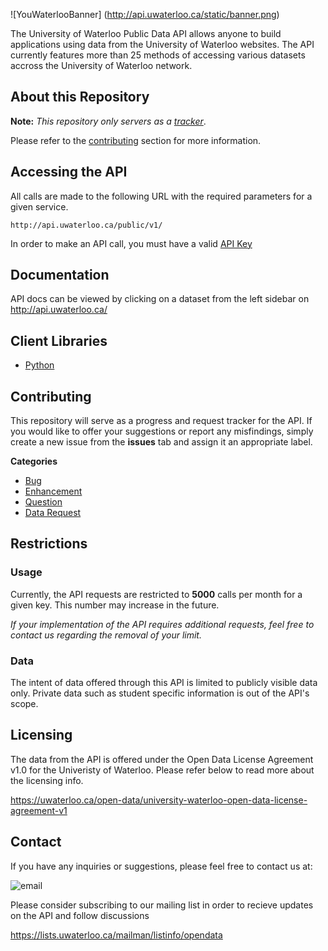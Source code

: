 ![YouWaterlooBanner] (http://api.uwaterloo.ca/static/banner.png)


The University of Waterloo Public Data API allows anyone to build applications using data from the University of Waterloo websites.
The API currently features more than 25 methods of accessing various datasets accross the University of Waterloo network.


## About this Repository

**Note:** *This repository only servers as a [tracker](#contributing)*.

Please refer to the [contributing](#contributing) section for more information.

## Accessing the API

All calls are made to the following URL with the required parameters for a given service.


```url
http://api.uwaterloo.ca/public/v1/
```
In order to make an API call, you must have a valid [API Key](http://api.uwaterloo.ca/#!/keygen)


## Documentation

API docs can be viewed by clicking on a dataset from the left sidebar on http://api.uwaterloo.ca/

## Client Libraries

- [Python](https://bitbucket.org/amjoconn/uwaterlooapi)


## Contributing

This repository will serve as a progress and request tracker for the API.
If you would like to offer your suggestions or report any misfindings, 
simply create a new issue from the **issues** tab and assign it an appropriate label.

**Categories**

- [Bug](https://github.com/uWaterloo/OpenData/issues?labels=bug&page=1&state=open)
- [Enhancement](https://github.com/uWaterloo/OpenData/issues?labels=enhancement&page=1&state=open)
- [Question](https://github.com/uWaterloo/OpenData/issues?labels=question&page=1&state=open)
- [Data Request](https://github.com/uWaterloo/OpenData/issues?labels=data+request&page=1&state=open)


## Restrictions

### Usage

Currently, the API requests are restricted to **5000** calls per month for a given key. This number may increase in the future.

*If your implementation of the API requires additional requests, feel free to contact us regarding the removal of your limit.*

### Data

The intent of data offered through this API is limited to publicly visible data only.
Private data such as student specific information is out of the API's scope.

## Licensing

The data from the API is offered under the Open Data License Agreement v1.0 for the Univeristy of Waterloo.
Please refer below to read more about the licensing info.

https://uwaterloo.ca/open-data/university-waterloo-open-data-license-agreement-v1

## Contact ##

If you have any inquiries or suggestions, please feel free to contact us at:

![email](http://api.uwaterloo.ca/static/e.png)

Please consider subscribing to our mailing list in order to recieve updates on the API and follow discussions

https://lists.uwaterloo.ca/mailman/listinfo/opendata


